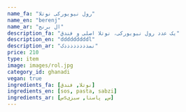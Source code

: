 ```yaml
---
name_fa: "رول نیویورکی نوتلا"
name_en: "berenj"
name_ar: "ال برنج"
description_fa: "یک عدد رول نیویورکی، نوتلا اصلی و فندق"
description_en: "dddddddddl"
description_ar: "نمذذذذذذذذک"
price: 210
type: item
image: images/rol.jpg
category_id: ghanadi
vegan: true
ingredients_fa: [نوتلا, فندق]
ingredients_en: [sos, pasta, sabzi]
ingredients_ar: [سsس, پاستا, سبزی]
---
```


